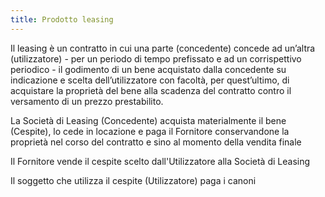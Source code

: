 ```yaml
---
title: Prodotto leasing
---
```

Il leasing è un contratto in cui una parte (concedente) concede ad un’altra (utilizzatore) - per un periodo di tempo prefissato e ad un corrispettivo periodico - il godimento di un bene acquistato dalla concedente su indicazione e scelta dell’utilizzatore con facoltà, per quest’ultimo, di acquistare la proprietà del bene alla scadenza del contratto contro il versamento di un prezzo prestabilito.



La Società di Leasing (Concedente) acquista materialmente il bene (Cespite), lo cede in locazione e paga il Fornitore conservandone la proprietà nel corso del contratto e sino al momento della vendita finale

Il Fornitore vende il cespite scelto dall'Utilizzatore alla Società di Leasing

Il soggetto che utilizza il cespite (Utilizzatore) paga i canoni
